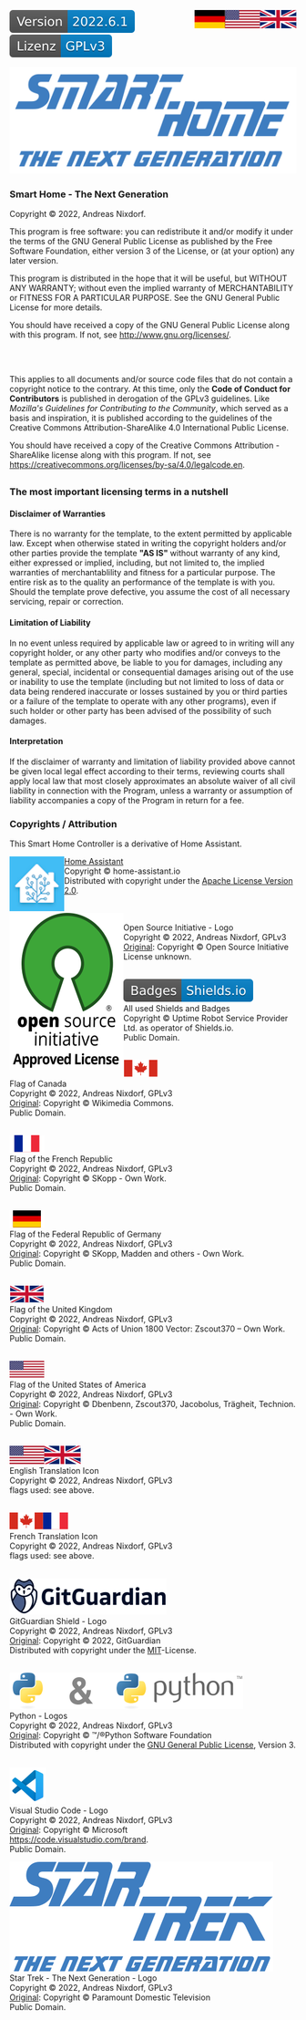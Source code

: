 <a href="COPYRIGHT.en.md"><img src="docs/images/en.svg" valign="top" align="right"/></a>
<a href="COPYRIGHT.de.md"><img src="docs/images/de.svg" valign="top" align="right"/></a>
[![Version][version-badge]][version-url]
[![License][license-badge]][gpl]

[![Logo][logo]][project-url]

### Smart Home - The Next Generation

Copyright © 2022, Andreas Nixdorf.

This program is free software: you can redistribute it and/or
modify it under the terms of the GNU General Public License as
published by the Free Software Foundation, either version 3 of
the License, or (at your option) any later version.

This program is distributed in the hope that it will be useful,
but WITHOUT ANY WARRANTY; without even the implied warranty of
MERCHANTABILITY or FITNESS FOR A PARTICULAR PURPOSE.  See the GNU
General Public License for more details.

You should have received a copy of the GNU General Public
License along with this program.  If not, see
http://www.gnu.org/licenses/.

##
<br>

This applies to all documents and/or source code files that do not contain a copyright notice to the contrary. At this time, only the **Code of Conduct for Contributors** is published in derogation of the GPLv3 guidelines. Like *Mozilla's Guidelines for Contributing to the Community*, which served as a basis and inspiration, it is published according to the guidelines of the Creative Commons Attribution-ShareAlike 4.0 International Public License.

You should have received a copy of the Creative Commons Attribution - ShareAlike license
along with this program. If not, see <https://creativecommons.org/licenses/by-sa/4.0/legalcode.en>.

##

### The most important licensing terms in a nutshell

#### Disclaimer of Warranties

There is no warranty for the template, to the extent permitted by applicable law. Except when otherwise stated in writing the copyright holders and/or other parties provide the template **"AS IS"** without warranty of any kind, either expressed or implied, including, but not limited to, the implied warranties of merchantablility and fitness for a particular purpose. The entire risk as to the quality an performance of the template is with you. Should the template prove defective, you assume the cost of all necessary servicing, repair or correction.

#### Limitation of Liability

In no event unless required by applicable law or agreed to in writing will any copyright holder, or any other party who modifies and/or conveys to the template as permitted above, be liable to you for damages, including any general, special, incidental or consequential damages arising out of the use or inability to use the template (including but not limited to loss of data or data being rendered inaccurate or losses sustained by you or third parties or a failure of the template to operate with any other programs), even if such holder or other party has been advised of the possibility of such damages.

#### Interpretation

If the disclaimer of warranty and limitation of liability provided
above cannot be given local legal effect according to their terms,
reviewing courts shall apply local law that most closely
approximates an absolute waiver of all civil liability in
connection with the Program, unless a warranty or assumption of
liability accompanies a copy of the Program in return for a fee.

### Copyrights / Attribution

This Smart Home Controller is a derivative of Home Assistant.

<p ><a href="https://www.home-assistant.io/"><img src="docs/images/icon.png" align="left"/></a></p>

[Home Assistant][hass]<br/>
Copyright © home-assistant.io<br/>
Distributed with copyright under the [Apache License Version 2.0][apache].
<br/><br/>

<p ><a href="https://opensource.org/"><img src="docs/images/osi-logo.svg" align="left"/></a></p>

&nbsp;<br/>
Open Source Initiative - Logo<br/>
Copyright © 2022, Andreas Nixdorf, GPLv3<br/>
[Original](https://opensource.org/files/OSIApproved_1.png): Copyright © Open Source Initiative<br/>
License unknown.
<br/><br/>

[![shields-logo][shields]][shields-url]<br/>
All used Shields and Badges<br/>
Copyright © Uptime Robot Service Provider Ltd. as operator of Shields.io.<br/>
Public Domain.
<br/><br/>

[![canada][canada]][ca-url]<br/>
Flag of Canada<br/>
Copyright ©  2022, Andreas Nixdorf, GPLv3<br/>
[Original][ca-orig]: Copyright © Wikimedia Commons.<br/>
Public Domain.
<br/><br/>

[![france][france]][fr-url]<br/>
Flag of the French Republic<br/>
Copyright ©  2022, Andreas Nixdorf, GPLv3<br/>
[Original][fr-orig]: Copyright © SKopp - Own Work.<br/>
Public Domain.
<br/><br/>

[![germany][germany]][de-url]<br/>
Flag of the Federal Republic of Germany<br/>
Copyright ©  2022, Andreas Nixdorf, GPLv3<br/>
[Original][de-orig]: Copyright © SKopp, Madden and others - Own Work.<br/>
Public Domain.
<br/><br/>

[![uk][uk]][uk-url]<br/>
Flag of the United Kingdom<br/>
Copyright ©  2022, Andreas Nixdorf, GPLv3<br/>
[Original][uk-orig]: Copyright © Acts of Union 1800 Vector: Zscout370 – Own Work.<br/>
Public Domain.
<br/><br/>

[![usa][usa]][usa-url]<br/>
Flag of the United States of America<br/>
Copyright ©  2022, Andreas Nixdorf, GPLv3<br/>
[Original][usa-orig]: Copyright © Dbenbenn, Zscout370, Jacobolus, Trägheit, Technion. - Own Work.<br/>
Public Domain.
<br/><br/>

[![en][en]][gpl]<br/>
English Translation Icon<br/>
Copyright ©  2022, Andreas Nixdorf, GPLv3<br/>
flags used: see above.
<br/><br/>

[![fr][fr]][gpl]<br/>
French Translation Icon<br/>
Copyright ©  2022, Andreas Nixdorf, GPLv3<br/>
flags used: see above.
<br/><br/>

[![ggshield][ggshield]][gpl]<br/>
GitGuardian Shield - Logo<br/>
Copyright © 2022, Andreas Nixdorf, GPLv3<br/>
[Original][gg-orig]: Copyright © 2022, GitGuardian<br/>
Distributed with copyright under the [MIT][mit]-License.
<br/><br/>

[![python][python]][python-url][![and][and]][python-url][![python-logo][python-logo]][python-url]<br/>
Python - Logos<br/>
Copyright ©  2022, Andreas Nixdorf, GPLv3<br/>
[Original][python-orig]: Copyright © ™/®Python Software Foundation<br/>
Distributed with copyright under the [GNU General Public License][gpl], Version 3.
<br/><br/>

[![code][code]][code-url]<br/>
Visual Studio Code - Logo<br/>
Copyright ©  2022, Andreas Nixdorf, GPLv3<br/>
[Original][code-orig]: Copyright © Microsoft<br/>
<https://code.visualstudio.com/brand>.<br/>
 Public Domain.

[![tng][tng]][tng-url]<br/>
Star Trek - The Next Generation - Logo<br/>
Copyright ©  2022, Andreas Nixdorf, GPLv3<br/>
[Original][tng-orig]: Copyright ©  Paramount Domestic Television<br/>
Public Domain.

<!-------------------------------------------------------------------------------------------------------------------------------------->

[canada]: docs/images/canada.svg
[france]: docs/images/france.svg
[germany]: docs/images/germany.svg
[uk]: docs/images/uk.svg
[usa]: docs/images/usa.svg

[logo]: docs/images/logo.svg
[project-url]: https://github.com/nixe64/The-Next-Generation/
[hass]: https://www.home-assistant.io

[license-badge]: docs/images/license.de.svg
[gpl]: LICENSE.md
[apache]: docs/License.apache.de.md
[mit]: docs/License.mit.de.md
[cc-by-sa]: docs/License.cc-by-sa.de.md

[version-badge]: docs/images/version.svg
[version-url]: https://github.com/nixe64/Home-Assistant-Blueprint/releases

[shields]: docs/images/shields-logo.svg
[shields-url]: https://uptimerobot.com/terms/

[ca-url]: https://commons.wikimedia.org/w/index.php?curid=32276527
[ca-orig]: https://upload.wikimedia.org/wikipedia/commons/d/d9/Flag_of_Canada_%28Pantone%29.svg
[fr-url]: https://commons.wikimedia.org/w/index.php?curid=343059
[fr-orig]: https://upload.wikimedia.org/wikipedia/commons/c/c3/Flag_of_France.svg
[de-url]: https://commons.wikimedia.org/w/index.php?curid=343071
[de-orig]: https://upload.wikimedia.org/wikipedia/commons/b/ba/Flag_of_Germany.svg
[uk-url]: https://commons.wikimedia.org/w/index.php?curid=347935
[uk-orig]: https://upload.wikimedia.org/wikipedia/commons/a/ae/Flag_of_the_United_Kingdom.svg
[usa-url]: https://commons.wikimedia.org/w/index.php?curid=318418
[usa-orig]: https://upload.wikimedia.org/wikipedia/commons/a/a4/Flag_of_the_United_States.svg
[en]: docs/images/en.svg
[fr]: docs/images/fr.svg

[osi]: docs/images/osi-logo.svg
[osi-url]: https://opensource.org/
[osi-orig]: https://opensource.org/files/OSIApproved_1.png
[and]: docs/images/and.svg
[python]: docs/images/python.svg
[python-logo]: docs/images/python-logo.svg
[python-url]: https://commons.wikimedia.org/w/index.php?curid=34991637
[python-orig]: https://www.python.org/static/community_logos/python-logo-inkscape.svg
[ggshield]: docs/images/gg-logo.svg
[gg-orig]: https://cdn.jsdelivr.net/gh/gitguardian/ggshield/doc/logo.svg
[code]: docs/images/vscode.svg
[code-url]: https://commons.wikimedia.org/w/index.php?curid=79495290
[code-orig]: https://upload.wikimedia.org/wikipedia/commons/9/9a/Visual_Studio_Code_1.35_icon.svg
[tng]: docs/images/star-trek-logo.svg
[tng-url]: https://commons.wikimedia.org/wiki/File:Star_Trek_The_Next_Generation_Logo.svg
[tng-orig]: https://upload.wikimedia.org/wikipedia/commons/1/15/Star_Trek_The_Next_Generation_Logo.svg
